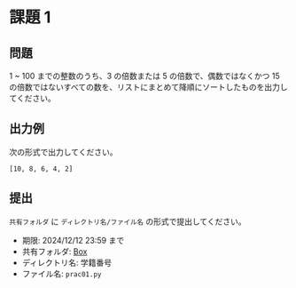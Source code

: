 # 課題 1

## 問題

1 ~ 100 までの整数のうち、3 の倍数または 5 の倍数で、偶数ではなくかつ 15 の倍数ではないすべての数を、リストにまとめて降順にソートしたものを出力してください。

## 出力例

次の形式で出力してください。

```
[10, 8, 6, 4, 2]
```

## 提出

`共有フォルダ` に `ディレクトリ名/ファイル名` の形式で提出してください。

- 期限: 2024/12/12 23:59 まで
- 共有フォルダ: [Box]()
- ディレクトリ名: 学籍番号
- ファイル名: `prac01.py`
